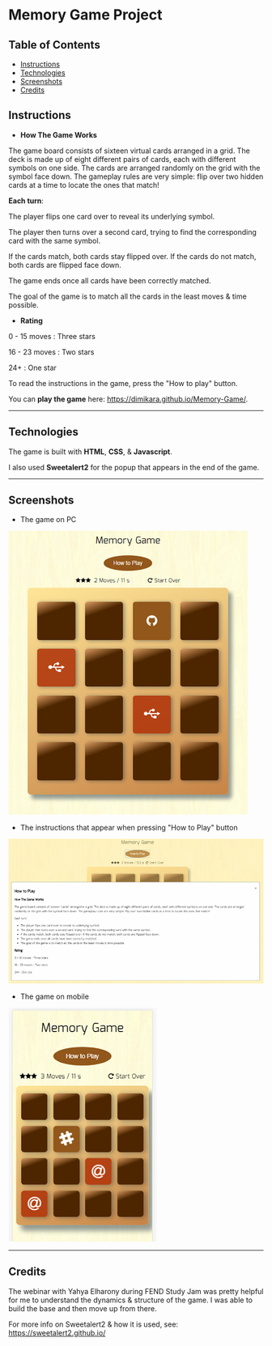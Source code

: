 # Memory Game Project

## Table of Contents

* [Instructions](#instructions)
* [Technologies](#technologies)
* [Screenshots](#screenshots)
* [Credits](#credits)


## Instructions

* **How The Game Works**

The game board consists of sixteen virtual cards arranged in a grid. The deck is made up of eight different pairs of cards, each with different symbols on one side. The cards are arranged randomly on the grid with the symbol face down. The gameplay rules are very simple: flip over two hidden cards at a time to locate the ones that match!

**Each turn**:

The player flips one card over to reveal its underlying symbol.

The player then turns over a second card, trying to find the corresponding card with the same symbol.

If the cards match, both cards stay flipped over.
If the cards do not match, both cards are flipped face down.

The game ends once all cards have been correctly matched. 

The goal of the game is to match all the cards in the least moves & time possible. 

* **Rating**

0 - 15 moves : Three stars

16 - 23 moves : Two stars

24+ : One star

To read the instructions in the game, press the "How to play" button.

You can **play the game** here: https://dimikara.github.io/Memory-Game/.
___
## Technologies

The game is built with **HTML**, **CSS**, & **Javascript**.

I also used **Sweetalert2** for the popup that appears in the end of the game.
___
## Screenshots

* The game on PC

![Screenshot1](/img/Screenshot.png "The game on PC")

* The instructions that appear when pressing "How to Play" button

![Screenshot2](/img/In-gameInstructions.png "Instructions")

* The game on mobile

![Screenshot3](/img/ScreenshotGalaxyS.png "The game on mobile")

___

## Credits

The webinar with Yahya Elharony during FEND Study Jam was pretty helpful for me to understand the dynamics & structure of the game. I was able to build the base and then move up from there.

For more info on Sweetalert2 & how it is used, see: https://sweetalert2.github.io/